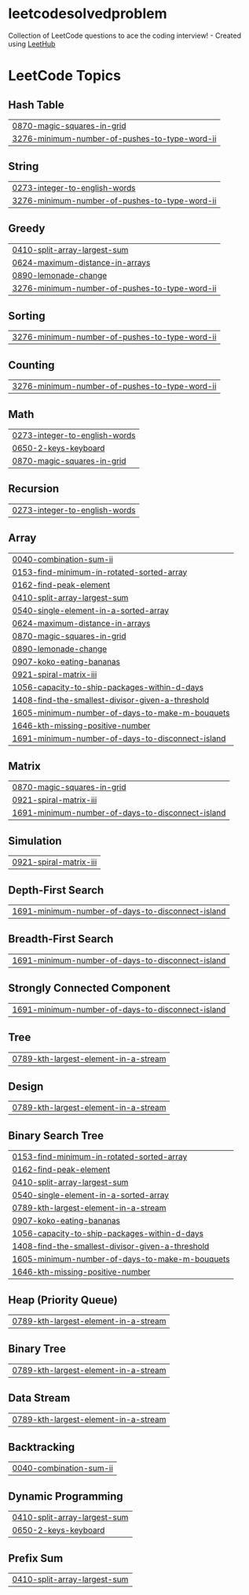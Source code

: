 # leetcodesolvedproblem
Collection of LeetCode questions to ace the coding interview! - Created using [LeetHub](https://github.com/QasimWani/LeetHub)

<!---LeetCode Topics Start-->
# LeetCode Topics
## Hash Table
|  |
| ------- |
| [0870-magic-squares-in-grid](https://github.com/Ashwiniharode0/leetcodesolvedproblem/tree/master/0870-magic-squares-in-grid) |
| [3276-minimum-number-of-pushes-to-type-word-ii](https://github.com/Ashwiniharode0/leetcodesolvedproblem/tree/master/3276-minimum-number-of-pushes-to-type-word-ii) |
## String
|  |
| ------- |
| [0273-integer-to-english-words](https://github.com/Ashwiniharode0/leetcodesolvedproblem/tree/master/0273-integer-to-english-words) |
| [3276-minimum-number-of-pushes-to-type-word-ii](https://github.com/Ashwiniharode0/leetcodesolvedproblem/tree/master/3276-minimum-number-of-pushes-to-type-word-ii) |
## Greedy
|  |
| ------- |
| [0410-split-array-largest-sum](https://github.com/Ashwiniharode0/leetcodesolvedproblem/tree/master/0410-split-array-largest-sum) |
| [0624-maximum-distance-in-arrays](https://github.com/Ashwiniharode0/leetcodesolvedproblem/tree/master/0624-maximum-distance-in-arrays) |
| [0890-lemonade-change](https://github.com/Ashwiniharode0/leetcodesolvedproblem/tree/master/0890-lemonade-change) |
| [3276-minimum-number-of-pushes-to-type-word-ii](https://github.com/Ashwiniharode0/leetcodesolvedproblem/tree/master/3276-minimum-number-of-pushes-to-type-word-ii) |
## Sorting
|  |
| ------- |
| [3276-minimum-number-of-pushes-to-type-word-ii](https://github.com/Ashwiniharode0/leetcodesolvedproblem/tree/master/3276-minimum-number-of-pushes-to-type-word-ii) |
## Counting
|  |
| ------- |
| [3276-minimum-number-of-pushes-to-type-word-ii](https://github.com/Ashwiniharode0/leetcodesolvedproblem/tree/master/3276-minimum-number-of-pushes-to-type-word-ii) |
## Math
|  |
| ------- |
| [0273-integer-to-english-words](https://github.com/Ashwiniharode0/leetcodesolvedproblem/tree/master/0273-integer-to-english-words) |
| [0650-2-keys-keyboard](https://github.com/Ashwiniharode0/leetcodesolvedproblem/tree/master/0650-2-keys-keyboard) |
| [0870-magic-squares-in-grid](https://github.com/Ashwiniharode0/leetcodesolvedproblem/tree/master/0870-magic-squares-in-grid) |
## Recursion
|  |
| ------- |
| [0273-integer-to-english-words](https://github.com/Ashwiniharode0/leetcodesolvedproblem/tree/master/0273-integer-to-english-words) |
## Array
|  |
| ------- |
| [0040-combination-sum-ii](https://github.com/Ashwiniharode0/leetcodesolvedproblem/tree/master/0040-combination-sum-ii) |
| [0153-find-minimum-in-rotated-sorted-array](https://github.com/Ashwiniharode0/leetcodesolvedproblem/tree/master/0153-find-minimum-in-rotated-sorted-array) |
| [0162-find-peak-element](https://github.com/Ashwiniharode0/leetcodesolvedproblem/tree/master/0162-find-peak-element) |
| [0410-split-array-largest-sum](https://github.com/Ashwiniharode0/leetcodesolvedproblem/tree/master/0410-split-array-largest-sum) |
| [0540-single-element-in-a-sorted-array](https://github.com/Ashwiniharode0/leetcodesolvedproblem/tree/master/0540-single-element-in-a-sorted-array) |
| [0624-maximum-distance-in-arrays](https://github.com/Ashwiniharode0/leetcodesolvedproblem/tree/master/0624-maximum-distance-in-arrays) |
| [0870-magic-squares-in-grid](https://github.com/Ashwiniharode0/leetcodesolvedproblem/tree/master/0870-magic-squares-in-grid) |
| [0890-lemonade-change](https://github.com/Ashwiniharode0/leetcodesolvedproblem/tree/master/0890-lemonade-change) |
| [0907-koko-eating-bananas](https://github.com/Ashwiniharode0/leetcodesolvedproblem/tree/master/0907-koko-eating-bananas) |
| [0921-spiral-matrix-iii](https://github.com/Ashwiniharode0/leetcodesolvedproblem/tree/master/0921-spiral-matrix-iii) |
| [1056-capacity-to-ship-packages-within-d-days](https://github.com/Ashwiniharode0/leetcodesolvedproblem/tree/master/1056-capacity-to-ship-packages-within-d-days) |
| [1408-find-the-smallest-divisor-given-a-threshold](https://github.com/Ashwiniharode0/leetcodesolvedproblem/tree/master/1408-find-the-smallest-divisor-given-a-threshold) |
| [1605-minimum-number-of-days-to-make-m-bouquets](https://github.com/Ashwiniharode0/leetcodesolvedproblem/tree/master/1605-minimum-number-of-days-to-make-m-bouquets) |
| [1646-kth-missing-positive-number](https://github.com/Ashwiniharode0/leetcodesolvedproblem/tree/master/1646-kth-missing-positive-number) |
| [1691-minimum-number-of-days-to-disconnect-island](https://github.com/Ashwiniharode0/leetcodesolvedproblem/tree/master/1691-minimum-number-of-days-to-disconnect-island) |
## Matrix
|  |
| ------- |
| [0870-magic-squares-in-grid](https://github.com/Ashwiniharode0/leetcodesolvedproblem/tree/master/0870-magic-squares-in-grid) |
| [0921-spiral-matrix-iii](https://github.com/Ashwiniharode0/leetcodesolvedproblem/tree/master/0921-spiral-matrix-iii) |
| [1691-minimum-number-of-days-to-disconnect-island](https://github.com/Ashwiniharode0/leetcodesolvedproblem/tree/master/1691-minimum-number-of-days-to-disconnect-island) |
## Simulation
|  |
| ------- |
| [0921-spiral-matrix-iii](https://github.com/Ashwiniharode0/leetcodesolvedproblem/tree/master/0921-spiral-matrix-iii) |
## Depth-First Search
|  |
| ------- |
| [1691-minimum-number-of-days-to-disconnect-island](https://github.com/Ashwiniharode0/leetcodesolvedproblem/tree/master/1691-minimum-number-of-days-to-disconnect-island) |
## Breadth-First Search
|  |
| ------- |
| [1691-minimum-number-of-days-to-disconnect-island](https://github.com/Ashwiniharode0/leetcodesolvedproblem/tree/master/1691-minimum-number-of-days-to-disconnect-island) |
## Strongly Connected Component
|  |
| ------- |
| [1691-minimum-number-of-days-to-disconnect-island](https://github.com/Ashwiniharode0/leetcodesolvedproblem/tree/master/1691-minimum-number-of-days-to-disconnect-island) |
## Tree
|  |
| ------- |
| [0789-kth-largest-element-in-a-stream](https://github.com/Ashwiniharode0/leetcodesolvedproblem/tree/master/0789-kth-largest-element-in-a-stream) |
## Design
|  |
| ------- |
| [0789-kth-largest-element-in-a-stream](https://github.com/Ashwiniharode0/leetcodesolvedproblem/tree/master/0789-kth-largest-element-in-a-stream) |
## Binary Search Tree
|  |
| ------- |
| [0153-find-minimum-in-rotated-sorted-array](https://github.com/Ashwiniharode0/leetcodesolvedproblem/tree/master/0153-find-minimum-in-rotated-sorted-array) |
| [0162-find-peak-element](https://github.com/Ashwiniharode0/leetcodesolvedproblem/tree/master/0162-find-peak-element) |
| [0410-split-array-largest-sum](https://github.com/Ashwiniharode0/leetcodesolvedproblem/tree/master/0410-split-array-largest-sum) |
| [0540-single-element-in-a-sorted-array](https://github.com/Ashwiniharode0/leetcodesolvedproblem/tree/master/0540-single-element-in-a-sorted-array) |
| [0789-kth-largest-element-in-a-stream](https://github.com/Ashwiniharode0/leetcodesolvedproblem/tree/master/0789-kth-largest-element-in-a-stream) |
| [0907-koko-eating-bananas](https://github.com/Ashwiniharode0/leetcodesolvedproblem/tree/master/0907-koko-eating-bananas) |
| [1056-capacity-to-ship-packages-within-d-days](https://github.com/Ashwiniharode0/leetcodesolvedproblem/tree/master/1056-capacity-to-ship-packages-within-d-days) |
| [1408-find-the-smallest-divisor-given-a-threshold](https://github.com/Ashwiniharode0/leetcodesolvedproblem/tree/master/1408-find-the-smallest-divisor-given-a-threshold) |
| [1605-minimum-number-of-days-to-make-m-bouquets](https://github.com/Ashwiniharode0/leetcodesolvedproblem/tree/master/1605-minimum-number-of-days-to-make-m-bouquets) |
| [1646-kth-missing-positive-number](https://github.com/Ashwiniharode0/leetcodesolvedproblem/tree/master/1646-kth-missing-positive-number) |
## Heap (Priority Queue)
|  |
| ------- |
| [0789-kth-largest-element-in-a-stream](https://github.com/Ashwiniharode0/leetcodesolvedproblem/tree/master/0789-kth-largest-element-in-a-stream) |
## Binary Tree
|  |
| ------- |
| [0789-kth-largest-element-in-a-stream](https://github.com/Ashwiniharode0/leetcodesolvedproblem/tree/master/0789-kth-largest-element-in-a-stream) |
## Data Stream
|  |
| ------- |
| [0789-kth-largest-element-in-a-stream](https://github.com/Ashwiniharode0/leetcodesolvedproblem/tree/master/0789-kth-largest-element-in-a-stream) |
## Backtracking
|  |
| ------- |
| [0040-combination-sum-ii](https://github.com/Ashwiniharode0/leetcodesolvedproblem/tree/master/0040-combination-sum-ii) |
## Dynamic Programming
|  |
| ------- |
| [0410-split-array-largest-sum](https://github.com/Ashwiniharode0/leetcodesolvedproblem/tree/master/0410-split-array-largest-sum) |
| [0650-2-keys-keyboard](https://github.com/Ashwiniharode0/leetcodesolvedproblem/tree/master/0650-2-keys-keyboard) |
## Prefix Sum
|  |
| ------- |
| [0410-split-array-largest-sum](https://github.com/Ashwiniharode0/leetcodesolvedproblem/tree/master/0410-split-array-largest-sum) |
<!---LeetCode Topics End-->